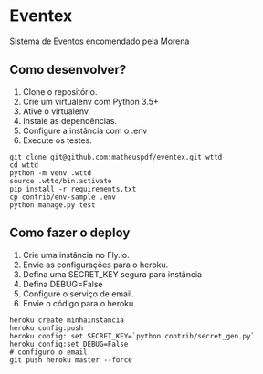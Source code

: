 # Eventex

Sistema de Eventos encomendado pela Morena


## Como desenvolver?
1. Clone o repositório.
2. Crie um virtualenv com Python 3.5+
3. Ative o virtualenv.
4. Instale as dependências.
5. Configure a instância com o .env
6. Execute os testes.

```console
git clone git@github.com:matheuspdf/eventex.git wttd
cd wttd
python -m venv .wttd
source .wttd/bin.activate
pip install -r requirements.txt
cp contrib/env-sample .env
python manage.py test
```

## Como fazer o deploy

1. Crie uma instância no Fly.io.
2. Envie as configurações para o heroku. 
3. Defina uma SECRET_KEY segura para instância
4. Defina DEBUG=False
5. Configure o serviço de email.
6. Envie o código para o heroku.
```console
heroku create minhainstancia
heroku config:push
heroku config: set SECRET_KEY=`python contrib/secret_gen.py`
heroku config:set DEBUG=False
# configuro o email
git push heroku master --force
```